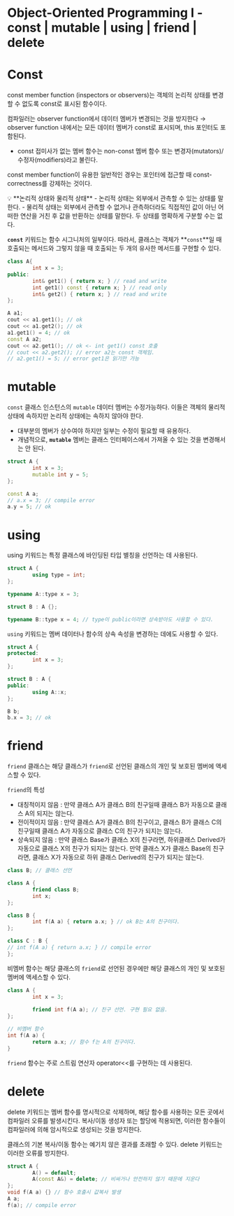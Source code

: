 # Object-Oriented Programming I - const | mutable | using | friend | delete

# Const

const member function (inspectors or observers)는 객체의 논리적 상태를 변경할 수 없도록 const로 표시된 함수이다.

컴파일러는 observer function에서 데이터 멤버가 변경되는 것을 방지한다 → observer function 내에서는 모든 데이터 멤버가 const로 표시되며, this 포인터도 포함된다.

- const 접미사가 없는 멤버 함수는 non-const 멤버 함수 또는 변경자(mutators)/수정자(modifiers)라고 불린다.

const member function이 유용한 일반적인 경우는 포인터에 접근할 때 const-correctness를 강제하는 것이다.

<aside>
💡 **논리적 상태와 물리적 상태**
- 논리적 상태는 외부에서 관측할 수 있는 상태를 말한다.
- 물리적 상태는 외부에서 관측할 수 없거나 관측하더라도 직접적인 값이 아닌 어떠한 연산을 거친 후 값을 반환하는 상태를 말한다.
두 상태를 명확하게 구분할 수는 없다.

</aside>

**`const`** 키워드는 함수 시그니처의 일부이다. 따라서, 클래스는 객체가 **`const`**일 때 호출되는 메서드와 그렇지 않을 때 호출되는 두 개의 유사한 메서드를 구현할 수 있다.

```cpp
class A{
		int x = 3;
public:
		int& get1() { return x; } // read and write
		int get1() const { return x; } // read only
		int& get2() { return x; } // read and write
};

A a1;
cout << a1.get1(); // ok
cout << a1.get2(); // ok
a1.get1() = 4; // ok
const A a2;
cout << a2.get1(); // ok <- int get1() const 호출
// cout << a2.get2(); // error a2는 const 객체임.
// a2.get1() = 5; // error get1은 읽기만 가능
```

# mutable

`const` 클래스 인스턴스의 `mutable` 데이터 멤버는 수정가능하다. 이들은 객체의 물리적 상태에 속하지만 논리적 상태에는 속하지 않아야 한다.

- 대부분의 멤버가 상수여야 하지만 일부는 수정이 필요할 때 유용하다.
- 개념적으로, **`mutable`** 멤버는 클래스 인터페이스에서 가져올 수 있는 것을 변경해서는 안 된다.

```cpp
struct A {
		int x = 3;
		mutable int y = 5;
};

const A a;
// a.x = 3; // compile error
a.y = 5; // ok
```

# using

using 키워드는 특정 클래스에 바인딩된 타입 별칭을 선언하는 데 사용된다.

```cpp
struct A {
		using type = int;
};

typename A::type x = 3;

struct B : A {};

typename B::type x = 4; // type이 public이라면 상속받아도 사용할 수 있다.
```

`using` 키워드는 멤버 데이터나 함수의 상속 속성을 변경하는 데에도 사용할 수 있다.

```cpp
struct A {
protected:
		int x = 3;
};

struct B : A {
public:
		using A::x;
};

B b;
b.x = 3; // ok
```

# friend

`friend` 클래스는 해당 클래스가 `friend`로 선언된 클래스의 개인 및 보호된 멤버에 액세스할 수 있다.

`friend`의 특성

- 대칭적이지 않음 : 만약 클래스 A가 클래스 B의 친구일때 클래스 B가 자동으로 클래스 A의 되지는 않는다.
- 전이적이지 않음 : 만약 클래스 A가 클래스 B의 친구이고, 클래스 B가 클래스 C의 친구일때 클래스 A가 자동으로 클래스 C의 친구가 되지는 않는다.
- 상속되지 않음 : 만약 클래스 Base가 클래스 X의 친구라면, 하위클래스 Derived가 자동으로 클래스 X의 친구가 되지는 않는다. 만약 클래스 X가 클래스 Base의 친구라면, 클래스 X가 자동으로 하위 클래스 Derived의 친구가 되지는 않는다.

```cpp
class B; // 클래스 선언

class A {
		friend class B;
		int x;
};

class B {
		int f(A a) { return a.x; } // ok B는 A의 친구이다.
};

class C : B {
// int f(A a) { return a.x; } // compile error
};
```

비멤버 함수는 해당 클래스의 `friend`로 선언된 경우에만 해당 클래스의 개인 및 보호된 멤버에 액세스할 수 있다.

```cpp
class A {
		int x = 3;
		
		friend int f(A a); // 친구 선언. 구현 필요 없음.
};

// 비멤버 함수
int f(A a) {
		return a.x; // 함수 f는 A의 친구이다.
}
```

`friend` 함수는 주로 스트림 연산자 operator<<를 구현하는 데 사용된다.

# delete

delete 키워드는 멤버 함수를 명시적으로 삭제하며, 해당 함수를 사용하는 모든 곳에서 컴파일러 오류를 발생시킨다. 복사/이동 생성자 또는 할당에 적용되면, 이러한 함수들이 컴파일러에 의해 암시적으로 생성되는 것을 방지한다.

클래스의 기본 복사/이동 함수는 예기치 않은 결과를 초래할 수 있다. delete 키워드는 이러한 오류를 방지한다.

```cpp
struct A {
		A() = default;
		A(const A&) = delete; // 비싸거나 안전하지 않기 때문에 지운다
};
void f(A a) {} // 함수 호출시 값복사 발생
A a;
f(a); // compile error
```